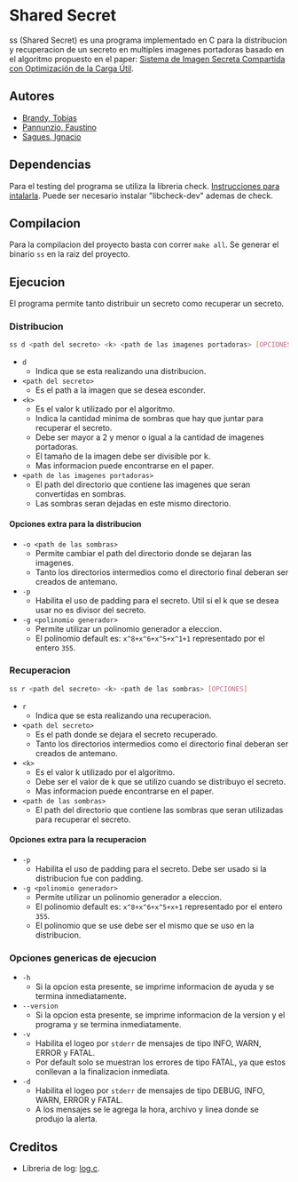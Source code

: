 # Shared Secret

ss (Shared Secret) es una programa implementado en C para la distribucion y recuperacion de un secreto en multiples imagenes portadoras basado en el algoritmo propuesto en el paper: [Sistema de Imagen Secreta Compartida con Optimización de la Carga Útil](https://scielo.conicyt.cl/pdf/infotec/v25n4/art21.pdf).

## Autores

- [Brandy, Tobias](https://github.com/tobiasbrandy)
- [Pannunzio, Faustino](https://github.com/Fpannunzio)
- [Sagues, Ignacio](https://github.com/isagues)

## Dependencias

Para el testing del programa se utiliza la libreria check. [Instrucciones para intalarla](https://libcheck.github.io/check/web/install.html). Puede ser necesario instalar "libcheck-dev" ademas de check.

## Compilacion

Para la compilacion del proyecto basta con correr `make all`. Se generar el binario `ss` en la raiz del proyecto.

## Ejecucion

El programa permite tanto distribuir un secreto como recuperar un secreto.

### Distribucion

```sh
ss d <path del secreto> <k> <path de las imagenes portadoras> [OPCIONES]
```

- `d`
  - Indica que se esta realizando una distribucion.
- `<path del secreto>`
  - Es el path a la imagen que se desea esconder.
- `<k>`
  - Es el valor k utilizado por el algoritmo.
  - Indica la cantidad minima de sombras que hay que juntar para recuperar el secreto.
  - Debe ser mayor a 2 y menor o igual a la cantidad de imagenes portadoras.
  - El tamaño de la imagen debe ser divisible por k.
  - Mas informacion puede encontrarse en el paper.
- `<path de las imagenes portadoras>`
  - El path del directorio que contiene las imagenes que seran convertidas en sombras.
  - Las sombras seran dejadas en este mismo directorio.

#### Opciones extra para la distribucion

- `-o <path de las sombras>`
  - Permite cambiar el path del directorio donde se dejaran las imagenes.
  - Tanto los directorios intermedios como el directorio final deberan ser creados de antemano.
- `-p`
  - Habilita el uso de padding para el secreto. Util si el k que se desea usar no es divisor del secreto.
- `-g <polinomio generador>`
  - Permite utilizar un polinomio generador a eleccion.
  - El polinomio default es: `x^8+x^6+x^5+x^1+1` representado por el entero `355`.

### Recuperacion

```sh
ss r <path del secreto> <k> <path de las sombras> [OPCIONES]
```

- `r`
  - Indica que se esta realizando una recuperacion.
- `<path del secreto>`
  - Es el path donde se dejara el secreto recuperado.
  - Tanto los directorios intermedios como el directorio final deberan ser creados de antemano.
- `<k>`
  - Es el valor k utilizado por el algoritmo.
  - Debe ser el valor de k que se utilizo cuando se distribuyo el secreto.
  - Mas informacion puede encontrarse en el paper.
- `<path de las sombras>`
  - El path del directorio que contiene las sombras que seran utilizadas para recuperar el secreto.

#### Opciones extra para la recuperacion

- `-p`
  - Habilita el uso de padding para el secreto. Debe ser usado si la distribucion fue con padding.
- `-g <polinomio generador>`
  - Permite utilizar un polinomio generador a eleccion.
  - El polinomio default es: `x^8+x^6+x^5+x+1` representado por el entero `355`.
  - El polinomio que se use debe ser el mismo que se uso en la distribucion.

### Opciones genericas de ejecucion

- `-h`
  - Si la opcion esta presente, se imprime informacion de ayuda y se termina inmediatamente.
- `--version`
  - Si la opcion esta presente, se imprime informacion de la version y el programa y se termina inmediatamente.
- `-v`
  - Habilita el logeo por `stderr` de mensajes de tipo INFO, WARN, ERROR y FATAL.
  - Por default solo se muestran los errores de tipo FATAL, ya que estos conllevan a la finalizacion inmediata.
- `-d`
  - Habilita el logeo por `stderr` de mensajes de tipo DEBUG, INFO, WARN, ERROR y FATAL.
  - A los mensajes se le agrega la hora, archivo y linea donde se produjo la alerta.

## Creditos

- Libreria de log: [log.c](https://github.com/rxi/log.c).
